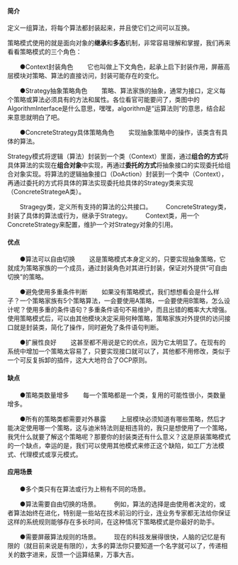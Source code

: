 #### 简介
定义一组算法，将每个算法都封装起来，并且使它们之间可以互换。

策略模式使用的就是面向对象的**继承**和**多态**机制，非常容易理解和掌握，我们再来看看策略模式的三个角色：

　　●Context封装角色
　　它也叫做上下文角色，起承上启下封装作用，屏蔽高层模块对策略、算法的直接访问，封装可能存在的变化。

　　●Strategy抽象策略角色
　　策略、算法家族的抽象，通常为接口，定义每个策略或算法必须具有的方法和属性。各位看官可能要问了，类图中的AlgorithmInterface是什么意思，嘿嘿，algorithm是“运算法则”的意思，结合起来意思就明白了吧。

　　●ConcreteStrategy具体策略角色
　　实现抽象策略中的操作，该类含有具体的算法。

Strategy模式将逻辑（算法）封装到一个类（Context）里面，通过**组合的方式**将具体算法的实现在**组合对象**中实现，再通过**委托的方式**将抽象接口的实现委托给组合对象实现。将算法的逻辑抽象接口（DoAction）封装到一个类中（Context），再通过委托的方式将具体的算法实现委托给具体的Strategy类来实现（ConcreteStrategeA类）。

　　Stragegy类，定义所有支持的算法的公共接口。
　　ConcreteStrategy类，封装了具体的算法或行为，继承于Strategy。
　　Context类，用一个ConcreteStrategy来配置，维护一个对Strategy对象的引用。

#### 优点
　　●算法可以自由切换
　　这是策略模式本身定义的，只要实现抽象策略，它就成为策略家族的一个成员，通过封装角色对其进行封装，保证对外提供“可自由切换”的策略。

　　●避免使用多重条件判断
　　如果没有策略模式，我们想想看会是什么样子？一个策略家族有5个策略算法，一会要使用A策略，一会要使用B策略，怎么设计呢？使用多重的条件语句？多重条件语句不易维护，而且出错的概率大大增强。使用策略模式后，可以由其他模块决定采用何种策略，策略家族对外提供的访问接口就是封装类，简化了操作，同时避免了条件语句判断。

　　●扩展性良好
　　这甚至都不用说是它的优点，因为它太明显了。在现有的系统中增加一个策略太容易了，只要实现接口就可以了，其他都不用修改，类似于一个可反复拆卸的插件，这大大地符合了OCP原则。

#### 缺点
　　●策略类数量增多
　　每一个策略都是一个类，复用的可能性很小，类数量增多。

　　●所有的策略类都需要对外暴露
　　上层模块必须知道有哪些策略，然后才能决定使用哪一个策略，这与迪米特法则是相违背的，我只是想使用了一个策略，我凭什么就要了解这个策略呢？那要你的封装类还有什么意义？这是原装策略模式的一个缺点，幸运的是，我们可以使用其他模式来修正这个缺陷，如工厂方法模式、代理模式或享元模式。

#### 应用场景
　　●多个类只有在算法或行为上稍有不同的场景。

　　●算法需要自由切换的场景。
　　例如，算法的选择是由使用者决定的，或者算法始终在进化，特别是一些站在技术前沿的行业，连业务专家都无法给你保证这样的系统规则能够存在多长时间，在这种情况下策略模式是你最好的助手。

　　●需要屏蔽算法规则的场景。
　　现在的科技发展得很快，人脑的记忆是有限的（就目前来说是有限的），太多的算法你只要知道一个名字就可以了，传递相关的数字进来，反馈一个运算结果，万事大吉。